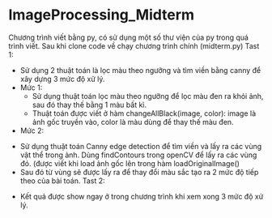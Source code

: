 # ImageProcessing_Midterm
Chương trình viết bằng py, có sử dụng một số thư viện của py trong quá trình viết.
Sau khi clone code về chạy chương trình chính (midterm.py)
Tast 1:
- Sử dụng 2 thuật toán là lọc màu theo ngưỡng và tìm viền bằng canny để xây dựng 3 mức độ xử lý.
- Mức 1: 
  + Sử dụng thuật toán lọc màu theo ngưỡng để lọc màu đen ra khỏi ảnh, sau đó thay thế bằng 1 màu bất kì.
  + Thuật toán được viết ở hàm changeAllBlack(image, color): image là ảnh gốc truyền vào, color là màu dùng để thay thế màu đen.
 - Mức 2:
  + Sử dụng thuật toán Canny edge detection để tìm viền và lấy ra các vùng vật thể trong ảnh. Dùng findContours trong openCV để lấy ra các vùng đó. (được viết khi load ảnh gốc lên trong hàm loadOriginalImage()
  + Sau đó từ vùng sẽ được lấy ra để thay đổi màu sắc tạo ra 2 mức độ tiếp theo của bài toán.
Tast 2:
- Kết quả được show ngay ở trong chương trình khi xem xong 3 mức độ xử lý.

